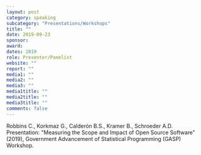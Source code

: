 ```yaml
---
layout: post
category: speaking
subcategory: "Presentations/Workshops"
title: ""
date: 2019-09-23
sponsor:
award:
dates: 2019
role: Presenter/Panelist
website: ""
report: ""
media1: ""
media2: ""
media3: ""
media1title: ""
media2title: ""
media3title: ""
comments: false
---
```


Robbins C., Korkmaz G., Calderón B.S., Kramer B., Schroeder A.D. Presentation: "Measuring the Scope and Impact of Open Source Software" (2019), Government Advancement of Statistical Programming (GASP) Workshop.
